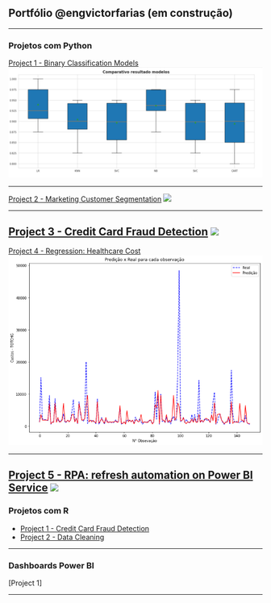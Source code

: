 ##  Portfólio @engvictorfarias (em construção)

---

### Projetos com Python 

[Project 1 - Binary Classification Models](https://github.com/engvictorfarias/engvictorfarias/blob/main/classifica-o-breast-cancer-winsconsin-python-ml.ipynb)
<img src="images/comparativo-modelos-classificacao-cancer-wisconsin.png?raw=true"/>

---
[Project 2 - Marketing Customer Segmentation](https://www.kaggle.com/code/engvictorfarias/marketing-customer-segmentation-python)
<img src = "https://www.kaggleusercontent.com/kf/128598501/eyJhbGciOiJkaXIiLCJlbmMiOiJBMTI4Q0JDLUhTMjU2In0..c8Csud6GeQfvLzoRfxBWEg.wLNjuZdZpvr6G21kfOWHKNkWb8UW_d6wa6YqNAqV4K02XpgR57QN9hS9p1V5vxh-Q6jHG0yGHIl9v-BlT8vA5VxjR5f_xsbff01B2Ic1a5wCFMTU1VWD-lK__VftOED19YkWtl-KCFnYf-VhnYEqoDgHdaFhl47um3qll_RNxo5QgGIhbZ01eE3CF_YSG0xj5z6qKraV_THgC8OkJnOpDvl0WNA6Hkew-CPqMHHuWpIHAS_ZWVdAT6xoo9AvanxF_SsYS-8hIXTvej-wNekU8tSnFiAdth7IdImFTfOADZ9XupCqdb-cWkfXc2YWt5XyrM1EE_ea1LlbhDOTpFzG01Ygg_kDo-Zj4AJ8qq1SZfp8lMCwC9m-Xk5mhhm4QlPqY3brF1BvQGpYY7jb4s5fmxi73hTL6GNO6zlraHbquGgztvMxy6Z1cE-YjnHzRE6R_XJrpFGggBhV4gnhozqZzJBQo6rtARALufy1QlqX6u79avdj_p1809dz1uT9waEyGp-cVPHatlYR-x8CzOOiO0VY2QWazc-jeO52vW2HfDWcgyZjPxJJbbp-MEPP6q6xYXmHYgY_uTGK6mQr8XEgGpKUkMsDnWO-illR33OdCjYMUYKilygwQfgAI_cPHfv43ru9B8VJJRDardeTTRqTZGzp7d6T9DG0439ZnXagkXfCBofXSHqC6bIwPZzJCsTy.NmXkOr-gswmffwfl7NgLzw/__results___files/__results___125_0.png" />

---
[Project 3 - Credit Card Fraud Detection](https://www.kaggle.com/code/engvictorfarias/credit-card-fraud-detection-python)
<img src = "https://www.kaggleusercontent.com/kf/93758421/eyJhbGciOiJkaXIiLCJlbmMiOiJBMTI4Q0JDLUhTMjU2In0..4wjsRwDPnd6PGRheRe9R-A.7XMJvylB7_agDbRfRQdBW_nB7fQ4BmmYIpsXPLGi8qqpbVet4ZC1-l9c_hv6jT04sUoNmmwLhtBXDNd05grjcWqzws2NDNssbJ5k4oO8eO8rI2vzAhQjybJ16AYL6xOEUqqZOjrJFd9fOSVJOjNBsJUAxEuuJe_mIdRuT_qEK1O2k6t60vSWmqvtG4im2W3hp6x7j2IUUmzuSu-jQ_131S5PcpzBL0zfOZzSfBOh3nhkjwKUOf7GDpYR1H51XRA5yTbZmENGn3sPkBWoG1TODSyVeG5Dx5T5GFCgREhURsRjxo0Kpb2d4PY-ogK71gnn2q5__t4DZa4FRBlts1vwUf7LeTRqdshoWQ_RzsjFt8WvO9tc0MLA2c82gjyqp8jp_Izj0bp5Rcwx5pwxcNI9Wl0FSiA-jYHntipcsaVSFZTjqlA1KkacIocTNvjZYyBeyiH04bUAqcm_XY92_wOkVu4_Dx9H6PxvnsfMCd1UDyqxGzBo49FjEfUIKBYSW40Skmz-MFrYY6stOeZgafGlGSkEgUnTlCMbOeXAYX62pkuNH6NN5S7yYu3smGm0YdtBbTJySjD8izDDAPSGB0muYSw45ZfLFlbcP-wJb3i5yGHArL9aYAZ9m22LJll7BetFcnvavprZugUx5vwblvAbR7kwEnTOvmSVWlSkTV8-uBTgIWUmCUzdpJYU6dDvsNbV.PK3d2FYS-ebaNLi9sD3JdQ/__results___files/__results___29_0.png">
---
[Project 4 - Regression: Healthcare Cost](https://www.kaggle.com/code/engvictorfarias/regress-o-custos-planos-de-sa-de-c-python)
<img src="images/modelo-regressao-healthcare.png?raw=true"/>

---
[Project 5 - RPA: refresh automation on Power BI Service](https://www.linkedin.com/posts/eng-victor-farias_python-powerbi-businessinteligence-activity-7056420967048257536-xg6r?utm_source=share&utm_medium=member_desktop)
<img src="images/rpa-refresh-pbi.gif?raw=true"/>
---

### Projetos com R

- [Project 1 - Credit Card Fraud Detection](https://www.kaggle.com/code/engvictorfarias/an-lise-de-fraude-em-c-de-cr-dito-linguagem-r)
- [Project 2 - Data Cleaning](https://www.kaggle.com/code/engvictorfarias/portal-ans-an-lise-idss)

---

### Dashboards Power BI 

[Project 1]

---
